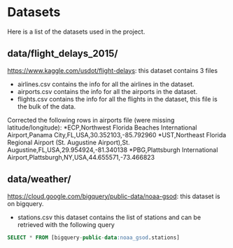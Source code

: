 # Datasets
Here is a list of the datasets used in the project.

## data/flight_delays_2015/
<https://www.kaggle.com/usdot/flight-delays>: this dataset contains 3 files
* airlines.csv contains the info for all the airlines in the dataset.
* airports.csv contains the info for all the airports in the dataset.
* flights.csv contains the info for all the flights in the dataset, this file is the bulk of the data.

Corrected the following rows in airports file (were missing latitude/longitude):
*ECP,Northwest Florida Beaches International Airport,Panama City,FL,USA,30.352103,-85.792960
*UST,Northeast Florida Regional Airport (St. Augustine Airport),St. Augustine,FL,USA,29.954924,-81.340138
*PBG,Plattsburgh International Airport,Plattsburgh,NY,USA,44.655571,-73.466823

## data/weather/
<https://cloud.google.com/bigquery/public-data/noaa-gsod>: this dataset is on bigquery.
* stations.csv this dataset contains the list of stations and can be retrieved with the following query

```sql
SELECT * FROM [bigquery-public-data:noaa_gsod.stations]
```